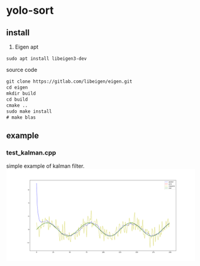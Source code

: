 # yolo-sort

## install
1. Eigen
apt 
```shell
sudo apt install libeigen3-dev
```
source code
```shell
git clone https://gitlab.com/libeigen/eigen.git
cd eigen
mkdir build
cd build
cmake ..
sudo make install
# make blas
```

## example
### test_kalman.cpp
simple example of kalman filter.
![](images/kalman.png)